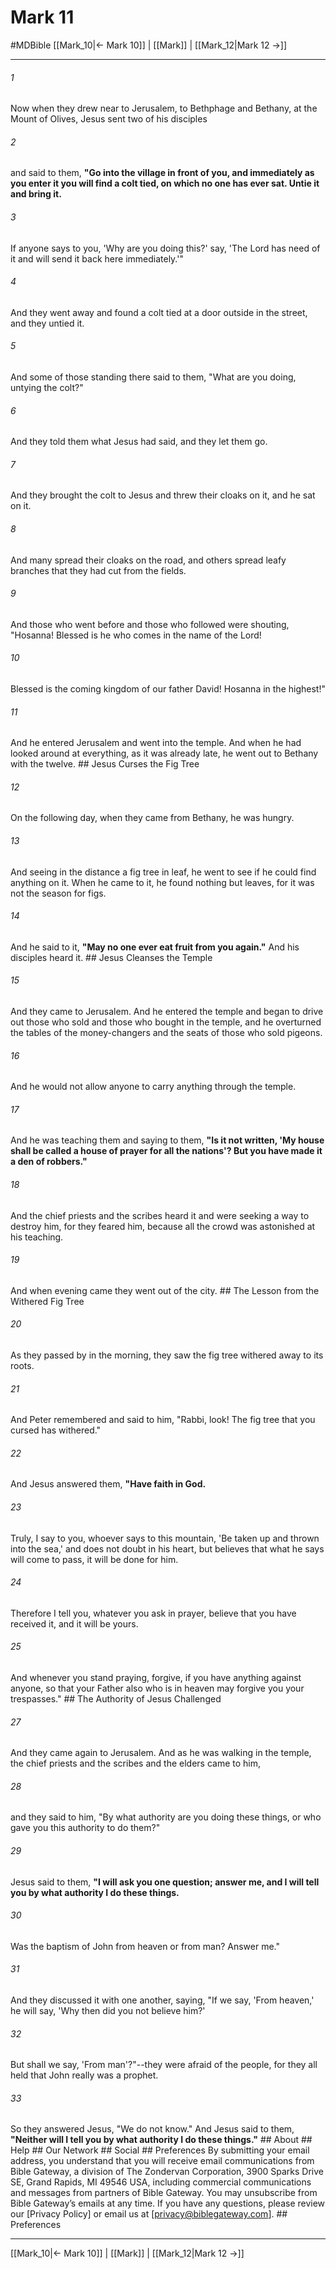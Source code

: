 # Mark 11
#MDBible
[[Mark_10|← Mark 10]] | [[Mark]] | [[Mark_12|Mark 12 →]]

***


###### 1 
Now when they drew near to Jerusalem, to Bethphage and Bethany, at the Mount of Olives, Jesus sent two of his disciples 

###### 2 
and said to them, **"Go into the village in front of you, and immediately as you enter it you will find a colt tied, on which no one has ever sat. Untie it and bring it.** 

###### 3 
If anyone says to you, 'Why are you doing this?' say, 'The Lord has need of it and will send it back here immediately.'" 

###### 4 
And they went away and found a colt tied at a door outside in the street, and they untied it. 

###### 5 
And some of those standing there said to them, "What are you doing, untying the colt?" 

###### 6 
And they told them what Jesus had said, and they let them go. 

###### 7 
And they brought the colt to Jesus and threw their cloaks on it, and he sat on it. 

###### 8 
And many spread their cloaks on the road, and others spread leafy branches that they had cut from the fields. 

###### 9 
And those who went before and those who followed were shouting, "Hosanna! Blessed is he who comes in the name of the Lord! 

###### 10 
Blessed is the coming kingdom of our father David! Hosanna in the highest!" 

###### 11 
And he entered Jerusalem and went into the temple. And when he had looked around at everything, as it was already late, he went out to Bethany with the twelve. ## Jesus Curses the Fig Tree 

###### 12 
On the following day, when they came from Bethany, he was hungry. 

###### 13 
And seeing in the distance a fig tree in leaf, he went to see if he could find anything on it. When he came to it, he found nothing but leaves, for it was not the season for figs. 

###### 14 
And he said to it, **"May no one ever eat fruit from you again."** And his disciples heard it. ## Jesus Cleanses the Temple 

###### 15 
And they came to Jerusalem. And he entered the temple and began to drive out those who sold and those who bought in the temple, and he overturned the tables of the money-changers and the seats of those who sold pigeons. 

###### 16 
And he would not allow anyone to carry anything through the temple. 

###### 17 
And he was teaching them and saying to them, **"Is it not written, 'My house shall be called a house of prayer for all the nations'? But you have made it a den of robbers."** 

###### 18 
And the chief priests and the scribes heard it and were seeking a way to destroy him, for they feared him, because all the crowd was astonished at his teaching. 

###### 19 
And when evening came they went out of the city. ## The Lesson from the Withered Fig Tree 

###### 20 
As they passed by in the morning, they saw the fig tree withered away to its roots. 

###### 21 
And Peter remembered and said to him, "Rabbi, look! The fig tree that you cursed has withered." 

###### 22 
And Jesus answered them, **"Have faith in God.** 

###### 23 
Truly, I say to you, whoever says to this mountain, 'Be taken up and thrown into the sea,' and does not doubt in his heart, but believes that what he says will come to pass, it will be done for him. 

###### 24 
Therefore I tell you, whatever you ask in prayer, believe that you have received it, and it will be yours. 

###### 25 
And whenever you stand praying, forgive, if you have anything against anyone, so that your Father also who is in heaven may forgive you your trespasses." ## The Authority of Jesus Challenged 

###### 27 
And they came again to Jerusalem. And as he was walking in the temple, the chief priests and the scribes and the elders came to him, 

###### 28 
and they said to him, "By what authority are you doing these things, or who gave you this authority to do them?" 

###### 29 
Jesus said to them, **"I will ask you one question; answer me, and I will tell you by what authority I do these things.** 

###### 30 
Was the baptism of John from heaven or from man? Answer me." 

###### 31 
And they discussed it with one another, saying, "If we say, 'From heaven,' he will say, 'Why then did you not believe him?' 

###### 32 
But shall we say, 'From man'?"--they were afraid of the people, for they all held that John really was a prophet. 

###### 33 
So they answered Jesus, "We do not know." And Jesus said to them, **"Neither will I tell you by what authority I do these things."** ## About ## Help ## Our Network ## Social ## Preferences By submitting your email address, you understand that you will receive email communications from Bible Gateway, a division of The Zondervan Corporation, 3900 Sparks Drive SE, Grand Rapids, MI 49546 USA, including commercial communications and messages from partners of Bible Gateway. You may unsubscribe from Bible Gateway&rsquo;s emails at any time. If you have any questions, please review our [Privacy Policy] or email us at [privacy@biblegateway.com]. ## Preferences

***

[[Mark_10|← Mark 10]] | [[Mark]] | [[Mark_12|Mark 12 →]]
